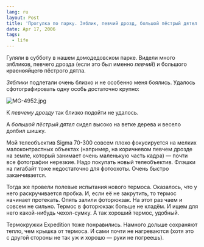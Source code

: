 ```yaml
---
lang: ru
layout: Post
title: 'Прогулка по парку. Зяблик, певчий дрозд, большой пёстрый дятел и испытания термоса'
date: Apr 17, 2006
tags:
  - life
---
```


Гуляли в субботу в нашем домодедовском парке. Видели много зябликов, певчего дрозда (если это был именно *певчий*) и большого ~~краснояйцего~~ пёстрого дятла.

*Зяблики* подлетали очень близко и не особенно меня боялись. Удалось сфотографировать одну особь достаточно крупно:

![MG-4952.jpg](upload://MG-4952.jpg)

К *певчему дрозду* так близко подойти не удалось.

А *большой пёстрый дятел* сидел высоко на ветке дерева и весело долбил шишку.

Мой телеобъектив Sigma 70-300 совсем плохо фокусируется на мелких малоконтрастных объектах (например, на коричневом певчем дрозде на земле, который занимает очень маленькую часть кадра) — почти все фотографии нерезкие. Надо покупать новый телеобъектив. Флэшки на гигабайт тоже недостаточно для фотоохоты. Очень быстро заканчивается.

Тогда же провели полевые испытания нового термоса. Оказалось, что у него раскручивается пробка. И, если её не закрутить, то термос начинает протекать. Опять залили фоторюкзак. На этот раз чаем и совсем не сильно. Термос в фоторюкзак больше не кладём. И ищем для него какой-нибудь чехол-сумку. А так хороший термос, удобный.

Термокружки Expedition тоже понравились. Намного дольше сохраняют тепло, чем крышка от термоса. И сами почти не нагреваются (хотя это с другой стороны не так уж и хорошо — руки не погреешь).
